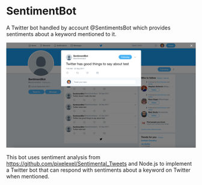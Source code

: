 # SentimentBot
A Twitter bot handled by account @SentimentsBot which provides sentiments about a keyword mentioned to it.

![Screenshot](https://github.com/pixelexel/SentimentBot/blob/master/testScreenshot.png)

This bot uses sentiment analysis from https://github.com/pixelexel/Sentimental_Tweets and Node.js to implement a Twitter bot that can respond with sentiments about a keyword on Twitter when mentioned.
